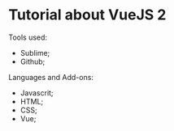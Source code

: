 # Tutorial about VueJS 2
Tools used:
  * Sublime;
  * Github;
  
Languages and Add-ons:
  * Javascrit;
  * HTML;
  * CSS;
  * Vue;
